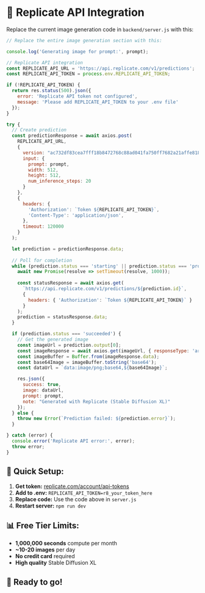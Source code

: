 # 🔄 Replicate API Integration

Replace the current image generation code in `backend/server.js` with this:

```javascript
// Replace the entire image generation section with this:

console.log('Generating image for prompt:', prompt);

// Replicate API integration
const REPLICATE_API_URL = 'https://api.replicate.com/v1/predictions';
const REPLICATE_API_TOKEN = process.env.REPLICATE_API_TOKEN;

if (!REPLICATE_API_TOKEN) {
  return res.status(500).json({
    error: 'Replicate API token not configured',
    message: 'Please add REPLICATE_API_TOKEN to your .env file'
  });
}

try {
  // Create prediction
  const predictionResponse = await axios.post(
    REPLICATE_API_URL,
    {
      version: "ac732df83cea7fff18b8472768c88ad041fa750ff7682a21affe81863cbe77e4", // Stable Diffusion XL
      input: {
        prompt: prompt,
        width: 512,
        height: 512,
        num_inference_steps: 20
      }
    },
    {
      headers: {
        'Authorization': `Token ${REPLICATE_API_TOKEN}`,
        'Content-Type': 'application/json',
      },
      timeout: 120000
    }
  );

  let prediction = predictionResponse.data;
  
  // Poll for completion
  while (prediction.status === 'starting' || prediction.status === 'processing') {
    await new Promise(resolve => setTimeout(resolve, 1000));
    
    const statusResponse = await axios.get(
      `https://api.replicate.com/v1/predictions/${prediction.id}`,
      { 
        headers: { 'Authorization': `Token ${REPLICATE_API_TOKEN}` } 
      }
    );
    prediction = statusResponse.data;
  }

  if (prediction.status === 'succeeded') {
    // Get the generated image
    const imageUrl = prediction.output[0];
    const imageResponse = await axios.get(imageUrl, { responseType: 'arraybuffer' });
    const imageBuffer = Buffer.from(imageResponse.data);
    const base64Image = imageBuffer.toString('base64');
    const dataUrl = `data:image/png;base64,${base64Image}`;

    res.json({
      success: true,
      image: dataUrl,
      prompt: prompt,
      note: "Generated with Replicate (Stable Diffusion XL)"
    });
  } else {
    throw new Error(`Prediction failed: ${prediction.error}`);
  }

} catch (error) {
  console.error('Replicate API error:', error);
  throw error;
}
```

## 🎯 **Quick Setup:**

1. **Get token:** [replicate.com/account/api-tokens](https://replicate.com/account/api-tokens)
2. **Add to .env:** `REPLICATE_API_TOKEN=r8_your_token_here`
3. **Replace code:** Use the code above in `server.js`
4. **Restart server:** `npm run dev`

## 📊 **Free Tier Limits:**
- **1,000,000 seconds** compute per month
- **~10-20 images** per day
- **No credit card** required
- **High quality** Stable Diffusion XL

## 🚀 **Ready to go!**
